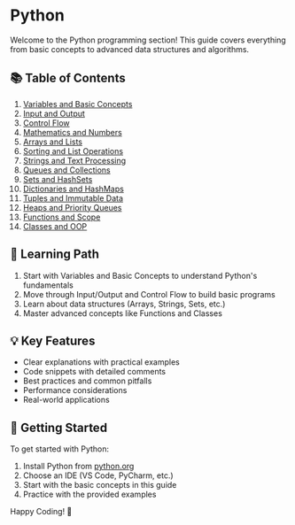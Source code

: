 # Python

Welcome to the Python programming section! This guide covers everything from basic concepts to advanced data structures and algorithms.

## 📚 Table of Contents

1. [Variables and Basic Concepts](../../languages/python/01_variables.md)
2. [Input and Output](../../languages/python/02_input.md)
3. [Control Flow](../../languages/python/03_ifforwhile.md)
4. [Mathematics and Numbers](../../languages/python/04_math.md)
5. [Arrays and Lists](../../languages/python/05_arrays.md)
6. [Sorting and List Operations](../../languages/python/06_sorting.md)
7. [Strings and Text Processing](../../languages/python/07_strings.md)
8. [Queues and Collections](../../languages/python/08_queue.md)
9. [Sets and HashSets](../../languages/python/09_HashSet.md)
10. [Dictionaries and HashMaps](../../languages/python/10_HashMap.md)
11. [Tuples and Immutable Data](../../languages/python/11_Tuples.md)
12. [Heaps and Priority Queues](../../languages/python/12_Heaps.md)
13. [Functions and Scope](../../languages/python/13_functions.md)
14. [Classes and OOP](../../languages/python/14_classes.md)

## 🎯 Learning Path

1. Start with Variables and Basic Concepts to understand Python's fundamentals
2. Move through Input/Output and Control Flow to build basic programs
3. Learn about data structures (Arrays, Strings, Sets, etc.)
4. Master advanced concepts like Functions and Classes

## 💡 Key Features

* Clear explanations with practical examples
* Code snippets with detailed comments
* Best practices and common pitfalls
* Performance considerations
* Real-world applications

## 🚀 Getting Started

To get started with Python:

1. Install Python from [python.org](https://python.org)
2. Choose an IDE (VS Code, PyCharm, etc.)
3. Start with the basic concepts in this guide
4. Practice with the provided examples

Happy Coding! 🎉
